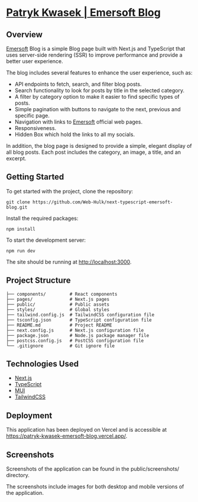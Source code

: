 # [Patryk Kwasek | Emersoft Blog](https://patryk-kwasek-emersoft-blog.vercel.app/)

## Overview

[Emersoft](https://emersoft.co/) Blog is a simple Blog page built with Next.js and TypeScript that uses server-side rendering (SSR) to improve performance and provide a better user experience.

The blog includes several features to enhance the user experience, such as:

- API endpoints to fetch, search, and filter blog posts.
- Search functionality to look for posts by title in the selected category.
- A filter by category option to make it easier to find specific types of posts.
- Simple pagination with buttons to navigate to the next, previous and specific page.
- Navigation with links to [Emersoft](https://emersoft.co/) official web pages.
- Responsiveness.
- Hidden Box which hold the links to all my socials.

In addition, the blog page is designed to provide a simple, elegant display of all blog posts. Each post includes the category, an image, a title, and an excerpt.

## Getting Started

To get started with the project, clone the repository:

    git clone https://github.com/Web-Hulk/next-typescript-emersoft-blog.git

Install the required packages:

    npm install

To start the development server:

    npm run dev

The site should be running at [http://localhost:3000](http://localhost:3000).

## Project Structure

    ├── components/         # React components
    ├── pages/              # Next.js pages
    ├── public/             # Public assets
    ├── styles/             # Global styles
    ├── tailwind.config.js  # TailwindCSS configuration file
    ├── tsconfig.json       # TypeScript configuration file
    ├── README.md           # Project README
    ├── next.config.js      # Next.js configuration file
    ├── package.json        # Node.js package manager file
    ├── postcss.config.js   # PostCSS configuration file
    └── .gitignore          # Git ignore file

## Technologies Used

- [Next.js](https://nextjs.org/)
- [TypeScript](https://www.typescriptlang.org/)
- [MUI](https://mui.com/)
- [TailwindCSS](https://tailwindcss.com/)

## Deployment

This application has been deployed on Vercel and is accessible at https://patryk-kwasek-emersoft-blog.vercel.app/.

## Screenshots

Screenshots of the application can be found in the public/screenshots/ directory.

The screenshots include images for both desktop and mobile versions of the application.
